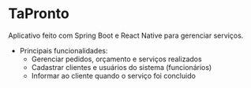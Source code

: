 # TaPronto
Aplicativo feito com Spring Boot e React Native para gerenciar serviços.
  * Principais funcionalidades:
    * Gerenciar pedidos, orçamento e serviços realizados
    * Cadastrar clientes e usuários do sistema (funcionários)
    * Informar ao cliente quando o serviço foi concluido
